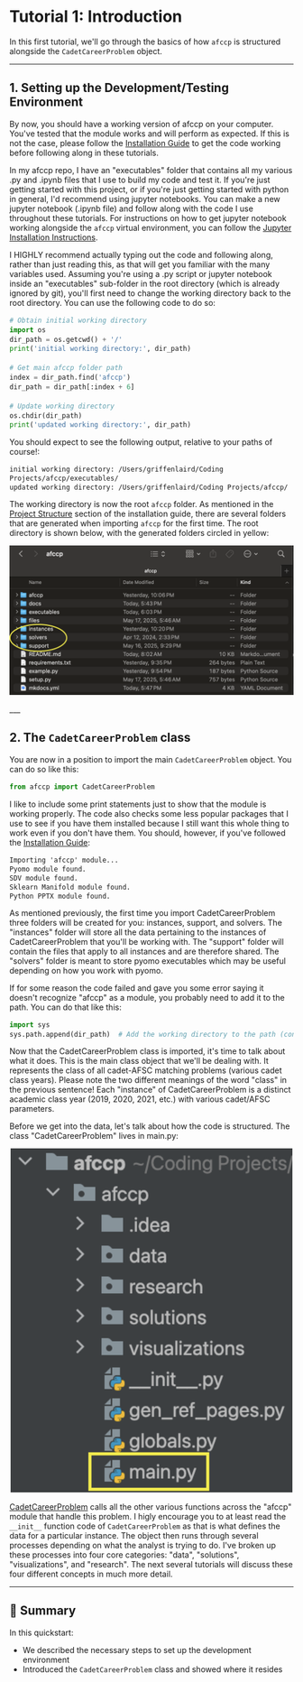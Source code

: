 # Tutorial 1: Introduction

In this first tutorial, we'll go through the basics of how `afccp` is structured alongside the `CadetCareerProblem`
object. 

---

## 1. Setting up the Development/Testing Environment

By now, you should have a working version of afccp on your computer. You've tested that the module works and will 
perform as expected. If this is not the case, please follow the 
[Installation Guide](../getting-started/installation.md) to get the code working before following along in these 
tutorials.

In my afccp repo, I have an "executables" folder that contains all my various .py and .ipynb files that I use to
build my code and test it. If you're just getting started with this project, or if you're just getting started with
python in general, I'd recommend using jupyter notebooks. You can make a new jupyter notebook (.ipynb file) and follow
along with the code I use throughout these tutorials. For instructions on how to get jupyter notebook working
alongside the `afccp` virtual environment, you can follow the 
[Jupyter Installation Instructions](../getting-started/installation.md).

I HIGHLY recommend actually typing out the code and following along, rather than just reading this, as that will 
get you familiar with the many variables used. Assuming you're using a .py script or jupyter notebook inside an 
"executables" sub-folder in the root directory (which is already ignored by git), you'll first need to change the 
working directory back to the root directory. You can use the following code to do so:

```python
# Obtain initial working directory
import os
dir_path = os.getcwd() + '/'
print('initial working directory:', dir_path)

# Get main afccp folder path
index = dir_path.find('afccp') 
dir_path = dir_path[:index + 6]

# Update working directory
os.chdir(dir_path)
print('updated working directory:', dir_path)
```

You should expect to see the following output, relative to your paths of course!:

```
initial working directory: /Users/griffenlaird/Coding Projects/afccp/executables/
updated working directory: /Users/griffenlaird/Coding Projects/afccp/
```

The working directory is now the root `afccp` folder. As mentioned in the 
[Project Structure](../getting-started/installation.md#6-project-structure) section of the installation guide, there are
several folders that are generated when importing `afccp` for the first time. The root directory is shown below, with
the generated folders circled in yellow:

<p align="center">
  <img src="/user-guide/images/pic1.png" width="700px">
</p>
___

## 2. The `CadetCareerProblem` class

You are now in a position to import the main `CadetCareerProblem` object. You can do so like this:

```python
from afccp import CadetCareerProblem
```

I like to include some print statements just to show that the module is working properly. The code
also checks some less popular packages that I use to see if you have them installed because 
I still want this whole thing to work even if you don't have them. You should, however, if you've followed
the [Installation Guide](../getting-started/installation):

```
Importing 'afccp' module...
Pyomo module found.
SDV module found.
Sklearn Manifold module found.
Python PPTX module found.
```

As mentioned previously, the first time you import CadetCareerProblem three folders will be created for 
you: instances, support, and solvers. The "instances" folder will store all the data pertaining to the 
instances of CadetCareerProblem that you'll be working with. The "support" folder will contain the files that 
apply to all instances and are therefore shared. The "solvers" folder is meant to store pyomo executables which may 
be useful depending on how you work with pyomo.

If for some reason the code failed and gave you some error saying it doesn't recognize "afccp" as a module, 
you probably need to add it to the path. You can do that like this:

```python
import sys
sys.path.append(dir_path)  # Add the working directory to the path (contains afccp)
```

Now that the CadetCareerProblem class is imported, it's time to talk about what it does. This is the main class object 
that we'll be dealing with. It represents the class of all cadet-AFSC matching problems 
(various cadet class years). Please note the two different meanings of the word "class" 
in the previous sentence! Each "instance" of CadetCareerProblem is a distinct academic 
class year (2019, 2020, 2021, etc.) with various cadet/AFSC parameters. 

Before we get into the data, let's talk about how the code is structured. 
The class "CadetCareerProblem" lives in main.py:
<p align="center">
  <img src="/user-guide/images/pic2.png" width="500px">
</p>

[CadetCareerProblem](../../../reference/main/cadetcareerproblem_overview/) calls all the other various functions across the "afccp" module that handle this problem. 
I higly encourage you to at least read the `__init__` function code of `CadetCareerProblem` as that is what defines the
data for a particular instance. The object then runs through several processes depending on what the analyst is trying to do.
I've broken up these processes into four core categories: "data", "solutions", "visualizations", and "research". 
The next several tutorials will discuss these four different concepts in much more detail. 

---

## 📌 Summary

In this quickstart:

- We described the necessary steps to set up the development environment
- Introduced the `CadetCareerProblem` class and showed where it resides